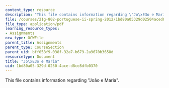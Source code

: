 ```yaml
---
content_type: resource
description: "This file contains information regarding \"Jo\xE3o e Maria\"."
file: /courses/21g-802-portuguese-ii-spring-2012/1bd80a05329d02504aced8ce8dfb0370_MIT21G_802S12_Joao_e_Maria.pdf
file_type: application/pdf
learning_resource_types:
- Assignments
ocw_type: OCWFile
parent_title: Assignments
parent_type: CourseSection
parent_uid: bff058f9-038f-32a7-b679-2a9670b3658d
resourcetype: Document
title: "Jo\xE3o e Maria"
uid: 1bd80a05-329d-0250-4ace-d8ce8dfb0370
---
```

This file contains information regarding "João e Maria".


